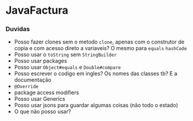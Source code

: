 # JavaFactura

### Duvidas

* Posso fazer clones sem o metodo `clone`, apenas com o construtor de copia e com acesso direto
a variaveis? O mesmo para `equals` `hashCode`
* Posso usar o `toString` sem `StringBuilder`  
* Posso usar packages
* Posso usar `Object#equals` e `Double#compare`
* Posso escrever o codigo em ingles? Os nomes das classes tb? E a documentação
* `@Override`
* package access modifiers
* Posso usar Generics
* Posso usar jsons para guardar algumas coisas (não todo o estado)
* O que não posso usar?